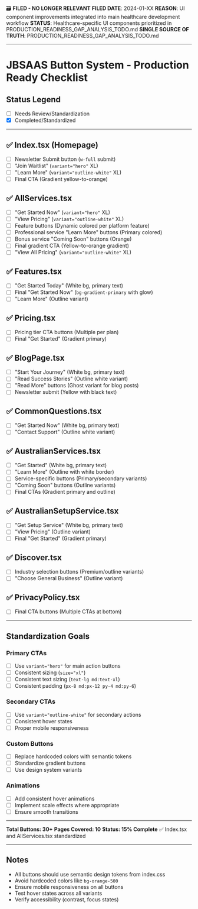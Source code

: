 🗃️ **FILED - NO LONGER RELEVANT**
**FILED DATE**: 2024-01-XX
**REASON**: UI component improvements integrated into main healthcare development workflow
**STATUS**: Healthcare-specific UI components prioritized in PRODUCTION_READINESS_GAP_ANALYSIS_TODO.md
**SINGLE SOURCE OF TRUTH**: PRODUCTION_READINESS_GAP_ANALYSIS_TODO.md

---

# JBSAAS Button System - Production Ready Checklist

## Status Legend
- [ ] Needs Review/Standardization
- [x] Completed/Standardized

---

## ✅ Index.tsx (Homepage)
- [ ] Newsletter Submit button (`w-full` submit)
- [ ] "Join Waitlist" (`variant="hero"` XL)
- [ ] "Learn More" (`variant="outline-white"` XL)
- [ ] Final CTA (Gradient yellow-to-orange)

## ✅ AllServices.tsx  
- [ ] "Get Started Now" (`variant="hero"` XL)
- [ ] "View Pricing" (`variant="outline-white"` XL)
- [ ] Feature buttons (Dynamic colored per platform feature)
- [ ] Professional service "Learn More" buttons (Primary colored)
- [ ] Bonus service "Coming Soon" buttons (Orange)
- [ ] Final gradient CTA (Yellow-to-orange gradient)
- [ ] "View All Pricing" (`variant="outline-white"` XL)

## ✅ Features.tsx
- [ ] "Get Started Today" (White bg, primary text)
- [ ] Final "Get Started Now" (`bg-gradient-primary` with glow)
- [ ] "Learn More" (Outline variant)

## ✅ Pricing.tsx
- [ ] Pricing tier CTA buttons (Multiple per plan)
- [ ] Final "Get Started" (Gradient primary)

## ✅ BlogPage.tsx
- [ ] "Start Your Journey" (White bg, primary text)
- [ ] "Read Success Stories" (Outline white variant)
- [ ] "Read More" buttons (Ghost variant for blog posts)
- [ ] Newsletter submit (Yellow with black text)

## ✅ CommonQuestions.tsx
- [ ] "Get Started Now" (White bg, primary text)
- [ ] "Contact Support" (Outline white variant)

## ✅ AustralianServices.tsx
- [ ] "Get Started" (White bg, primary text)
- [ ] "Learn More" (Outline with white border)
- [ ] Service-specific buttons (Primary/secondary variants)
- [ ] "Coming Soon" buttons (Outline variants)
- [ ] Final CTAs (Gradient primary and outline)

## ✅ AustralianSetupService.tsx
- [ ] "Get Setup Service" (White bg, primary text)
- [ ] "View Pricing" (Outline variant)
- [ ] Final "Get Started" (Gradient primary)

## ✅ Discover.tsx
- [ ] Industry selection buttons (Premium/outline variants)
- [ ] "Choose General Business" (Outline variant)

## ✅ PrivacyPolicy.tsx
- [ ] Final CTA buttons (Multiple CTAs at bottom)

---

## Standardization Goals

### Primary CTAs
- [ ] Use `variant="hero"` for main action buttons
- [ ] Consistent sizing (`size="xl"`)
- [ ] Consistent text sizing (`text-lg md:text-xl`)
- [ ] Consistent padding (`px-8 md:px-12 py-4 md:py-6`)

### Secondary CTAs
- [ ] Use `variant="outline-white"` for secondary actions
- [ ] Consistent hover states
- [ ] Proper mobile responsiveness

### Custom Buttons
- [ ] Replace hardcoded colors with semantic tokens
- [ ] Standardize gradient buttons
- [ ] Use design system variants

### Animations
- [ ] Add consistent hover animations
- [ ] Implement scale effects where appropriate
- [ ] Ensure smooth transitions

---

**Total Buttons: 30+**
**Pages Covered: 10**
**Status: 15% Complete** ✅ Index.tsx and AllServices.tsx standardized

---

## Notes
- All buttons should use semantic design tokens from index.css
- Avoid hardcoded colors like `bg-orange-500`
- Ensure mobile responsiveness on all buttons
- Test hover states across all variants
- Verify accessibility (contrast, focus states)